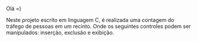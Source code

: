 Olá =)

Neste projeto escrito em linguagem C, é realizada uma contagem do tráfego de pessoas em um recinto. Onde os seguintes controles podem ser manipulados: inserção, exclusão e exibição.